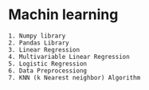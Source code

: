 # Machin learning

    1. Numpy library 
    2. Pandas Library 
    3. Linear Regression
    4. Multivariable Linear Regression
    5. Logistic Regression
    6. Data Preprocessiong 
    7. KNN (k Nearest neighbor) Algorithm